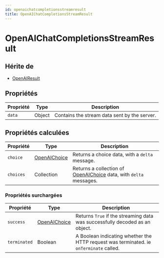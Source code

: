 ```yaml
---
id: openaichatcompletionsstreamresult
title: OpenAIChatCompletionsStreamResult
---
```


# OpenAIChatCompletionsStreamResult

## Hérite de

- [OpenAIResult](OpenAIResult.md)

## Propriétés

| Propriété | Type   | Description                                                  |
| --------- | ------ | ------------------------------------------------------------ |
| `data`    | Object | Contains the stream data sent by the server. |

## Propriétés calculées

| Propriété | Type                            | Description                                                                                          |
| --------- | ------------------------------- | ---------------------------------------------------------------------------------------------------- |
| `choice`  | [OpenAIChoice](OpenAIChoice.md) | Returns a choice data, with a `delta` message.                                       |
| `choices` | Collection                      | Returns a collection of [OpenAIChoice](OpenAIChoice.md) data, with `delta` messages. |

### Propriétés surchargées

| Propriété    | Type                            | Description                                                                                                            |
| ------------ | ------------------------------- | ---------------------------------------------------------------------------------------------------------------------- |
| `success`    | [OpenAIChoice](OpenAIChoice.md) | Returns `True` if the streaming data was successfully decoded as an object.                            |
| `terminated` | Boolean                         | A Boolean indicating whether the HTTP request was terminated. ie `onTerminate` called. |
